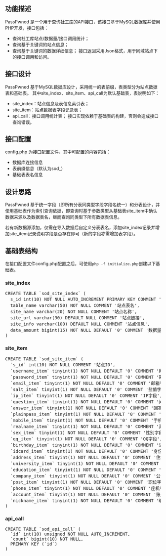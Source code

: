 ## 功能描述
PassPwned 是一个用于查询社工库的API接口，该接口基于MySQL数据库并使用PHP开发，接口包括：
* 查询社工库站点/数据量/接口调用统计；
* 查询基于关键词的站点信息；
* 查询基于关键词的数据详细信息；
接口返回采用Json格式，用于同域站点下的接口调用和访问。

## 接口设计
PassPwned 基于MySQL数据库设计，采用统一的表前缀，表类型分为站点数据表和基础表。
其中site_index、site_item、api_call为默认基础表，表说明如下：
* site_index：站点信息及表信息索引表；
* site_item：站点数据表字段记录表；
* api_call：接口调用统计表；
接口实现依赖于基础表的构建，否则会造成接口查询错误。

## 接口配置
config.php 为接口配置文件，其中可配置的内容包括：
* 数据库连接信息
* 表前缀信息（默认为sod_）
* 基础表表名信息

## 设计思路
PassPwned 基于统一字段（即所有分表同类型字段字段名统一）和分表设计，并使用基础表作为索引查询依据，即查询时基于参数类型从基础表site_item中确认数据来源以及数据表名，继而查询同类型下所有数据表信息。

若有新数据源添加，仅需在导入数据后自定义分表表名，添加site_index记录并增加site_item记录说明字段是否存在即可（新的字段亦需增加表字段）。

## 基础表结构
在接口配置文件config.php配置之后，可使用`php -f initialize.php`创建以下基础表。

### site_index
<pre>
CREATE TABLE `sod_site_index` (
  s_id int(10) NOT NULL AUTO_INCREMENT PRIMARY KEY COMMENT '站点ID',
  table_name varchar(50) NOT NULL COMMENT '站点表名',
  site_name varchar(20) NOT NULL COMMENT '站点名称',
  site_url varchar(30) DEFAULT NULL COMMENT '站点链接',
  site_info varchar(100) DEFAULT NULL COMMENT '站点信息',
  data_amount bigint(15) NOT NULL DEFAULT '0' COMMENT '数据量'
)
</pre>

### site_item
<pre>
CREATE TABLE `sod_site_item` (
  `s_id` int(10) NOT NULL COMMENT '站点ID',
  `username_item` tinyint(1) NOT NULL DEFAULT '0' COMMENT '用户名字段',
  `password_item` tinyint(1) NOT NULL DEFAULT '0' COMMENT '密文密码字段',
  `email_item` tinyint(1) NOT NULL DEFAULT '0' COMMENT '邮箱字段',
  `salt_item` tinyint(1) NOT NULL DEFAULT '0' COMMENT '盐值字段',
  `ip_item` tinyint(1) NOT NULL DEFAULT '0' COMMENT 'IP字段',
  `question_item` tinyint(1) NOT NULL DEFAULT '0' COMMENT '问题字段',
  `answer_item` tinyint(1) NOT NULL DEFAULT '0' COMMENT '回答字段',
  `plainpass_item` tinyint(1) NOT NULL DEFAULT '0' COMMENT '明文密码字段',
  `mobile_item` tinyint(1) NOT NULL DEFAULT '0' COMMENT '手机字段',
  `realname_item` tinyint(1) NOT NULL DEFAULT '0' COMMENT '真实姓名字段',
  `sex_item` tinyint(1) NOT NULL DEFAULT '0' COMMENT '性别字段',
  `qq_item` tinyint(1) NOT NULL DEFAULT '0' COMMENT 'QQ字段',
  `birthday_item` tinyint(1) NOT NULL DEFAULT '0' COMMENT '生日字段',
  `idcard_item` tinyint(1) NOT NULL DEFAULT '0' COMMENT '身份证字段',
  `address_item` tinyint(1) NOT NULL DEFAULT '0' COMMENT '住址字段',
  `university_item` tinyint(1) NOT NULL DEFAULT '0' COMMENT '大学字段',
  `education_item` tinyint(1) NOT NULL DEFAULT '0' COMMENT '学历字段',
  `company_item` tinyint(1) NOT NULL DEFAULT '0' COMMENT '公司字段',
  `post_item` tinyint(1) NOT NULL DEFAULT '0' COMMENT '职位字段',
  `phone_item` tinyint(1) NOT NULL DEFAULT '0' COMMENT '座机字段',
  `account_item` tinyint(1) NOT NULL DEFAULT '0' COMMENT '账户字段',
  `nickname_item` tinyint(1) NOT NULL DEFAULT '0' COMMENT '昵称字段'
)
</pre>

### api_call
<pre>
CREATE TABLE `sod_api_call` (
  `id` int(10) unsigned NOT NULL AUTO_INCREMENT,
  `count` bigint(10) NOT NULL,
  PRIMARY KEY (`id`)
)
</pre>

